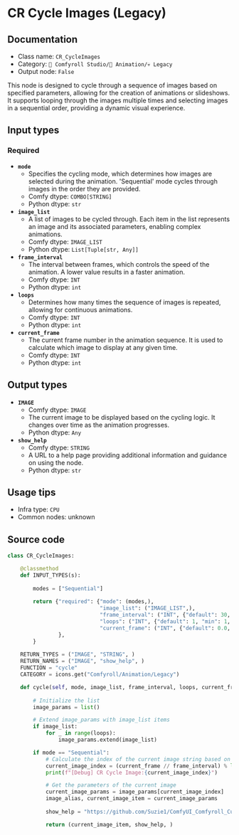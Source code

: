 # CR Cycle Images (Legacy)
## Documentation
- Class name: `CR_CycleImages`
- Category: `🧩 Comfyroll Studio/🎥 Animation/💀 Legacy`
- Output node: `False`

This node is designed to cycle through a sequence of images based on specified parameters, allowing for the creation of animations or slideshows. It supports looping through the images multiple times and selecting images in a sequential order, providing a dynamic visual experience.
## Input types
### Required
- **`mode`**
    - Specifies the cycling mode, which determines how images are selected during the animation. 'Sequential' mode cycles through images in the order they are provided.
    - Comfy dtype: `COMBO[STRING]`
    - Python dtype: `str`
- **`image_list`**
    - A list of images to be cycled through. Each item in the list represents an image and its associated parameters, enabling complex animations.
    - Comfy dtype: `IMAGE_LIST`
    - Python dtype: `List[Tuple[str, Any]]`
- **`frame_interval`**
    - The interval between frames, which controls the speed of the animation. A lower value results in a faster animation.
    - Comfy dtype: `INT`
    - Python dtype: `int`
- **`loops`**
    - Determines how many times the sequence of images is repeated, allowing for continuous animations.
    - Comfy dtype: `INT`
    - Python dtype: `int`
- **`current_frame`**
    - The current frame number in the animation sequence. It is used to calculate which image to display at any given time.
    - Comfy dtype: `INT`
    - Python dtype: `int`
## Output types
- **`IMAGE`**
    - Comfy dtype: `IMAGE`
    - The current image to be displayed based on the cycling logic. It changes over time as the animation progresses.
    - Python dtype: `Any`
- **`show_help`**
    - Comfy dtype: `STRING`
    - A URL to a help page providing additional information and guidance on using the node.
    - Python dtype: `str`
## Usage tips
- Infra type: `CPU`
- Common nodes: unknown


## Source code
```python
class CR_CycleImages:

    @classmethod
    def INPUT_TYPES(s):
    
        modes = ["Sequential"]
    
        return {"required": {"mode": (modes,),
                             "image_list": ("IMAGE_LIST",),
                             "frame_interval": ("INT", {"default": 30, "min": 0, "max": 999, "step": 1,}),         
                             "loops": ("INT", {"default": 1, "min": 1, "max": 1000}),
                             "current_frame": ("INT", {"default": 0.0, "min": 0.0, "max": 9999.0, "step": 1.0,}),
                },
        }
    
    RETURN_TYPES = ("IMAGE", "STRING", )
    RETURN_NAMES = ("IMAGE", "show_help", )
    FUNCTION = "cycle"
    CATEGORY = icons.get("Comfyroll/Animation/Legacy")

    def cycle(self, mode, image_list, frame_interval, loops, current_frame,):
    
        # Initialize the list
        image_params = list()

        # Extend image_params with image_list items
        if image_list:
            for _ in range(loops):
                image_params.extend(image_list)

        if mode == "Sequential":
            # Calculate the index of the current image string based on the current_frame and frame_interval
            current_image_index = (current_frame // frame_interval) % len(image_params)
            print(f"[Debug] CR Cycle Image:{current_image_index}")

            # Get the parameters of the current image            
            current_image_params = image_params[current_image_index]
            image_alias, current_image_item = current_image_params            
            
            show_help = "https://github.com/Suzie1/ComfyUI_Comfyroll_CustomNodes/wiki/Cycler-Nodes#cr-cycle-images"

            return (current_image_item, show_help, ) 

```
